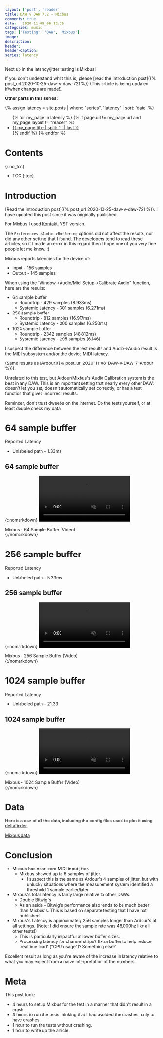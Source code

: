 ```yaml
---
layout: ['post', 'reader']
title: DAW v DAW 7.2 - Mixbus
comments: true
date:   2020-11-08_06:12:25 
categories: music
tags: ['Testing', 'DAW', 'Mixbus']
image:
description:
header:
header-caption:
series: latency
---
```


Next up in the latency/jitter testing is Mixbus!

If you don't understand what this is, please [read the introduction post]({% post_url 2020-10-25-daw-v-daw-721 %}) (This article is being updated if/when changes are made!).

**Other parts in this series:**

{% assign latency = site.posts | where: "series", "latency" | sort: 'date' %}
<ul>
{% for my_page in latency %} 
    {% if page.url != my_page.url and my_page.layout != "reader" %}
        <li><a class="page-link" href="{{ my_page.url | prepend: site.baseurl }}">{{ my_page.title | split: '-' | last }}</a></li>
    {% endif %}
{% endfor %}
</ul>

<!--more-->


# Contents
{:.no_toc}
* TOC
{:toc}

# Introduction

[Read the introduction post]({% post_url 2020-10-25-daw-v-daw-721 %}). I have updated this post since it was originally published.

For Mixbus I used [Kontakt](https://www.native-instruments.com/en/products/komplete/samplers/kontakt-6/). VST version.

The `Preferences->Audio->Buffering` options did not affect the results, nor did any other setting that I found. The developers tend to read these articles, so if I made an error in this regard then I hope one of you very fine people let me know. :)

Mixbus reports latencies for the device of:

* Input - 156 samples
* Output - 145 samples

When using the `Window->Audio/Midi Setup->Calibrate Audio" function, here are the results:

* 64 sample buffer
    * Roundtrip - 429 samples (8.938ms)
    * Systemic Latency - 301 samples (6.271ms)
* 256 sample buffer
    * Roundtrip - 812 samples (16.917ms)
    * Systemic Latency - 300 samples (6.250ms)
* 1024 sample buffer
    * Roundtrip - 2342 samples (48.812ms)
    * Systemic Latency - 295 samples (6.146)

I suspect the difference between the test results and Audio->Audio result is the MIDI subsystem and/or the device MIDI latency.

(Same results as [Ardour]({% post_url 2020-11-08-DAW-v-DAW-7-Ardour %})).

Unrelated to this test, but Ardour/Mixbus's Audio Calibration system is the best in any DAW. This is an important setting that nearly every other DAW: doesn't let you set, doesn't automatically set correctly, or has a test function that gives incorrect results.

Reminder, don't trust dweebs on the internet. Do the tests yourself, or at least double check my [data](#data).

# 64 sample buffer

Reported Latency

* Unlabeled path - 1.33ms

## 64 sample buffer

{::nomarkdown}
    <video autoplay loop muted class="gifvid">
        <source src="/assets/DVD72/Mixbus/Mixbus64.mp4" type="video/mp4">
        Your browser does not support the video tag.
    </video>
    <div class="video-caption">Mixbus - 64 Sample Buffer (Video)</div>
{:/nomarkdown}

# 256 sample buffer

Reported Latency

* Unlabeled path - 5.33ms

## 256 sample buffer

{::nomarkdown}
    <video autoplay loop muted class="gifvid">
        <source src="/assets/DVD72/Mixbus/Mixbus256.mp4" type="video/mp4">
        Your browser does not support the video tag.
    </video>
    <div class="video-caption">Mixbus - 256 Sample Buffer (Video)</div>
{:/nomarkdown}


# 1024 sample buffer

Reported Latency

* Unlabeled path - 21.33

## 1024 sample buffer

{::nomarkdown}
    <video autoplay loop muted class="gifvid">
        <source src="/assets/DVD72/Mixbus/Mixbus1024.mp4" type="video/mp4">
        Your browser does not support the video tag.
    </video>
    <div class="video-caption">Mixbus - 1024 Sample Buffer (Video)</div>
{:/nomarkdown}

# Data

Here is a csv of all the data, including the config files used to plot it using [deltafinder](https://github.com/admiralbumblebee/deltafinder).

[Mixbus data](/assets/DVD72/Mixbus/data.zip)

# Conclusion

* Mixbus has near-zero MIDI input jitter.
    * Mixbus showed up to 6 samples of jitter.
        * I suspect this is the same as Ardour's 4 samples of jitter, but with unlucky situations where the measurement system identified a threshold 1 sample earlier/later.
* Mixbus's total latency is fairly large relative to other DAWs.
    * Double Bitwig's
    * As an aside - Bitwig's performance also tends to be much better than Mixbus's. This is based on separate testing that I have not published.
* Mixbus's Latency is approximately 256 samples longer than Ardour's at all settings. (Note: I did ensure the sample rate was 48,000hz like all other tests!)
    * This is particularly impactful at lower buffer sizes.
    * Processing latency for channel strips? Extra buffer to help reduce 'realtime load' ("CPU usage")? Something else?

Excellent result as long as you're aware of the increase in latency relative to what you may expect from a naive interpretation of the numbers.

# Meta

This post took:

* 4 hours to setup Mixbus for the test in a manner that didn't result in a crash.
* 3 hours to run the tests thinking that I had avoided the crashes, only to have crashes.
* 1 hour to run the tests without crashing.
* 1 hour to write up the article.